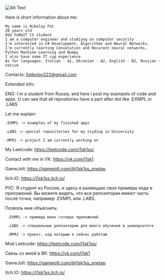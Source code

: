 ![Alt Text](https://raw.githubusercontent.com/alansmathew/alansmathew/master/lang.gif)

Here is short information about me:

    My name is Nikolay Fot
    20 years old
    OSU FoMaIT CS student
    I am a computer engineer and studiyng on computer security
    I'm interested in C# Development, Algorithms and Neural Networks. 
    I'm currently learning Convolution and Recurent neural networks, Python Machine Learning and Numpy
    I also have some IT cup experience
    As for languages: Italian - A1, Ukranian - A2, English - B2, Russian - native

Contacts: fotikolay222@gmail.com

Extended info:

ENG:
  I`m a student from Russia, and here i post my exampels of code and apps.
  U can see that all repositories have a part after dot like .EXMPL or .LABS
  
  Let me explain:
  
    .EXMPL -> examples of my finished apps
    
    .LABS -> special repositories for my styding in University
    
    .MPRJ -> project I am currently working on


  My Leetcode: https://leetcode.com/j1sk1ss/ 
  
  Contact with me in VK: https://vk.com/j1sk1 
                                        
  GameJolt: https://gamejolt.com/@j1sk1ss_onetap 
                     
  Itch.IO: https://j1sk1ss.itch.io/ 

РУС:
  Я студент из России, и здесь я размещаю свои примеры кода и приложений.
   Вы можете видеть, что все репозитории имеют часть после точки, например .EXMPL или .LABS.
   
   Позволь мне объяснить:
   
     .EXMPL -> примеры моих готовых приложений
     
     .LABS -> специальные репозитории для моего обучения в университете
     
     .MPRJ -> проект, над которым я сейчас работаю
     
  Мой Leetcode: https://leetcode.com/j1sk1ss/ 
  
  Связь со мной в ВК: https://vk.com/j1sk1 
                  
  GameJolt: https://gamejolt.com/@j1sk1ss_onetap 
                  
  Itch.IO: https://j1sk1ss.itch.io/ 
<!--
https://raw.githubusercontent.com/alansmathew/alansmathew/master/lang.gif
**j1sk1ss/j1sk1ss** is a ✨ _special_ ✨ repository because its `README.md` (this file) appears on your GitHub profile.

Here are some ideas to get you started:

- 🔭 I’m currently working on ...
- 🌱 I’m currently learning ...
- 👯 I’m looking to collaborate on ...
- 🤔 I’m looking for help with ...
- 💬 Ask me about ...
- 📫 How to reach me: ...
- 😄 Pronouns: ...
- ⚡ Fun fact: ...
-->
